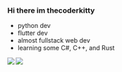 ### Hi there im thecoderkitty

- python dev
- flutter dev
- almost fullstack web dev
- learning some C#, C++, and Rust


<img align="left" src="https://github-readme-stats.vercel.app/api?username=thecoderkitty&count_private=true&include_all_commits=true&show_icons=true&hide_border=true&bg_color=0d1117&text_color=c9d1d9&title_color=50a6ff&icon_color=3572a5"/>

<img align="left" src="https://github-readme-stats.vercel.app/api/top-langs/?username=thecoderkitty&layout=compact&card_width=250&hide_border=true&bg_color=0d1117&text_color=c9d1d9&title_color=50a6ff&icon_color=3572a5"/>
